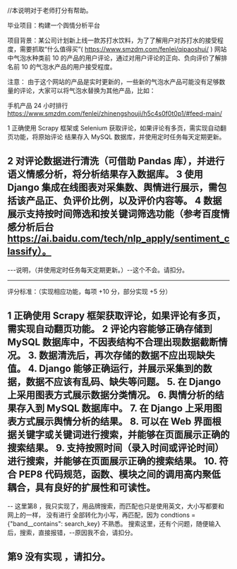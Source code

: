 //本说明对于老师打分有帮助。


毕业项目：构建一个舆情分析平台  

项目背景：某公司计划新上线一款苏打水饮料，为了了解用户对苏打水的接受程度，需要抓取“什么值得买”( https://www.smzdm.com/fenlei/qipaoshui/ ) 网站中气泡水种类前 10 的产品的用户评论，通过对用户评论的正向、负向评价了解排名前 10 的气泡水产品的用户接受程度。

注意：
由于这个网站的产品是实时更新的，一些新的气泡水产品可能没有足够数量的评论，大家可以将气泡水替换为其他产品，比如：

手机产品 24 小时排行 https://www.smzdm.com/fenlei/zhinengshouji/h5c4s0f0t0p1/#feed-main/


1  正确使用 Scrapy 框架或 Selenium 获取评论，如果评论有多页，需实现自动翻页功能，将原始评论 结果存入 MySQL 数据库，并使用定时任务每天定期更新。

2  对评论数据进行清洗（可借助 Pandas 库），并进行语义情感分析，将分析结果存入数据库。
3   使用 Django 集成在线图表对采集数、舆情进行展示，需包括该产品正、负评价比例，以及评价内容等。
4   数据展示支持按时间筛选和按关键词筛选功能（参考百度情感分析后台 https://ai.baidu.com/tech/nlp_apply/sentiment_classify）。
-------------------------------------------------------------
---说明，（并使用定时任务每天定期更新。）--这个不会。请扣分。

----------------------------------------------------------
评分标准：（实现相应功能，每项 +10 分，部分实现 +5 分）

1  正确使用 Scrapy 框架获取评论，如果评论有多页，需实现自动翻页功能。
2  评论内容能够正确存储到 MySQL 数据库中，不因表结构不合理出现数据截断情况。
3. 数据清洗后，再次存储的数据不应出现缺失值。
4. Django 能够正确运行，并展示采集到的数据，数据不应该有乱码、缺失等问题。
5. 在 Django 上采用图表方式展示数据分类情况。
6. 舆情分析的结果存入到 MySQL 数据库中。
7. 在 Django 上采用图表方式展示舆情分析的结果。
8. 可以在 Web 界面根据关键字或关键词进行搜索，并能够在页面展示正确的搜索结果。
9. 支持按照时间（录入时间或评论时间）进行搜索，并能够在页面展示正确的搜索结果。
10. 符合 PEP8 代码规范，函数、模块之间的调用高内聚低耦合，具有良好的扩展性和可读性。
-----------------------------------------------------------------------------------
-- 这里第8 ，我只实现了，用品牌搜索，而匹配也只是使用英文，大小写都要和网上的一样，
   没有进行 全部转化为小写，再匹配，因为
   condtions = {"band__contains": search_key}  不熟悉。
   搜索这里，还有个问题，随便输入后，搜索，直接报错，--原因我不会，请扣分。

第9 没有实现 ，请扣分。
-----------------------------------------